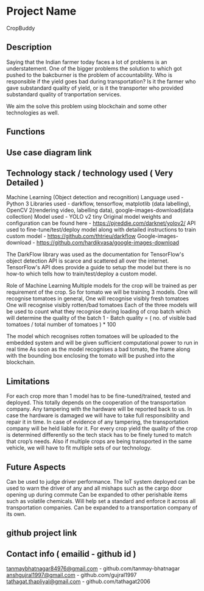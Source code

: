 # Project Name
CropBuddy

## Description
Saying that the Indian farmer today faces a lot of problems is an understatement. One of the bigger problems the solution to which got pushed to the bakcburner is the problem of accountability. Who is responsible if the yield goes bad during transportation? Is it the farmer who gave substandard quality of yield, or is it the transporter who provided substandard quality of tranportation services.

We aim the solve this problem using blockchain and some other technologies as well.

## Functions

## Use case diagram link

## Technology stack / technology used ( Very Detailed )

Machine Learning (Object detection and recognition)
Language used - Python 3
Libraries used - darkflow, tensorflow, matplotlib (data labelling), OpenCV 2(rendering video, labelling data), google-images-download(data collection)
Model used - YOLO v2 tiny
Original model weights and configuration can be found here - https://pjreddie.com/darknet/yolov2/
API used to fine-tune/test/deploy model along with detailed instructions to train custom model - https://github.com/thtrieu/darkflow
Google-images-download - https://github.com/hardikvasa/google-images-download

The DarkFlow library was used as the documentation for TensorFlow's object detection API is scarce and scattered all over the internet.
TensorFlow's API does provide a guide to setup the model but there is no how-to which tells how to train/test/deploy a custom model.

Role of Machine Learning
Multiple models for the crop will be trained as per requirement of the crop.
So for tomato we will be training 3 models. 
One will recognise tomatoes in general,
One will recognise visibly fresh tomatoes
One will recognise visibly rotten/bad tomatoes
Each of the three models will be used to count what they recognise during loading of crop batch which will determine the quality of the batch
1 - Batch quality = ( no. of visible bad tomatoes / total number of tomatoes ) * 100

The model which recognises rotten tomatoes will be uploaded to the embedded system and will be given sufficient computational power to run in real time
As soon as the model recognises a bad tomato, the frame along with the bounding box enclosing the tomato will be pushed into the blockchain.



## Limitations
For each crop more than 1 model has to be fine-tuned/trained, tested and deployed.
This totally depends on the cooperation of the transportation company. Any tampering with the hardware will be reported back to us.
In case the hardware is damaged we will have to take full responsibility and repair it in time.
In case of evidence of any tampering, the transportation company will be held liable for it.
For every crop yield the quality of the crop is determined differently so the tech stack has to be finely tuned to match that crop’s needs. Also if multiple crops are being transported in the same vehicle, we will have to fit multiple sets of our technology.


## Future Aspects
Can be used to judge driver performance.
The IoT system deployed can be used to warn the driver of any and all mishaps such as the cargo door opening up during commute
Can be expanded to other perishable items such as volatile chemicals.
Will help set a standard and enforce it across all transportation companies.
Can be expanded to a transportation company of its own.


## github project link

## Contact info ( emailid - github id )

tanmaybhatnagar84976@gmail.com - github.com/tanmay-bhatnagar
anshgujral1997@gmail.com - github.com/gujral1997
tathagat.thapliyal@gmail.com - github.com/tathagat2006
